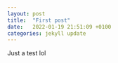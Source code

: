```yaml
---
layout: post
title:  "First post"
date:   2022-01-19 21:51:09 +0100
categories: jekyll update
---
```

Just a test lol